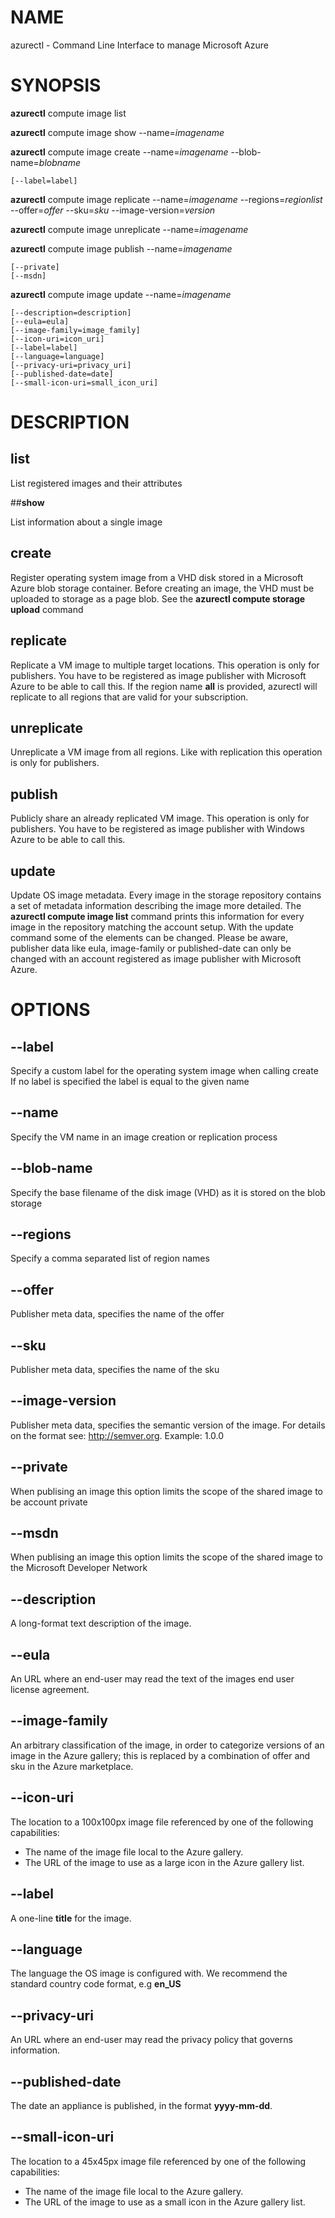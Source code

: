 # NAME

azurectl - Command Line Interface to manage Microsoft Azure

# SYNOPSIS

__azurectl__ compute image list

__azurectl__ compute image show --name=*imagename*

__azurectl__ compute image create --name=*imagename* --blob-name=*blobname*

    [--label=label]

__azurectl__ compute image replicate --name=*imagename* --regions=*regionlist* --offer=*offer* --sku=*sku* --image-version=*version*

__azurectl__ compute image unreplicate --name=*imagename*

__azurectl__ compute image publish --name=*imagename*

    [--private]
    [--msdn]

__azurectl__ compute image update --name=*imagename*

    [--description=description]
    [--eula=eula]
    [--image-family=image_family]
    [--icon-uri=icon_uri]
    [--label=label]
    [--language=language]
    [--privacy-uri=privacy_uri]
    [--published-date=date]
    [--small-icon-uri=small_icon_uri]

# DESCRIPTION

## __list__

List registered images and their attributes

##__show__

List information about a single image

## __create__

Register operating system image from a VHD disk stored in a Microsoft Azure blob storage container. Before creating an image, the VHD must be uploaded to storage as a page blob. See the __azurectl compute storage upload__ command

## __replicate__

Replicate a VM image to multiple target locations. This operation is only for publishers. You have to be registered as image publisher with Microsoft Azure to be able to call this. If the region name __all__ is provided, azurectl will replicate to all regions that are valid for your subscription.

## __unreplicate__

Unreplicate a VM image from all regions. Like with replication this operation is only for publishers.

## __publish__

Publicly share an already replicated VM image. This operation is only for publishers. You have to be registered as image publisher with Windows Azure to be able to call this.

## __update__

Update OS image metadata. Every image in the storage repository contains a set of metadata information describing the image more detailed. The __azurectl compute image list__ command prints this information for every image in the repository matching the account setup. With the update command some of the elements can be changed. Please be aware, publisher data like eula, image-family or published-date can only be changed with an account registered as image publisher with Microsoft Azure.

# OPTIONS

## __--label__

Specify a custom label for the operating system image when calling create If no label is specified the label is equal to the given name

## __--name__

Specify the VM name in an image creation or replication process

## __--blob-name__

Specify the base filename of the disk image (VHD) as it is stored on the blob storage

## __--regions__

Specify a comma separated list of region names

## __--offer__

Publisher meta data, specifies the name of the offer

## __--sku__

Publisher meta data, specifies the name of the sku

## __--image-version__

Publisher meta data, specifies the semantic version of the image. For details on the format see: http://semver.org. Example: 1.0.0

## __--private__

When publising an image this option limits the scope of the shared image to be account private

## __--msdn__

When publising an image this option limits the scope of the shared image to the Microsoft Developer Network

## __--description__

A long-format text description of the image.

## __--eula__

An URL where an end-user may read the text of the images end user license agreement.

## __--image-family__

An arbitrary classification of the image, in order to categorize versions of an image in the Azure gallery; this is replaced by a combination of offer and sku in the Azure marketplace.

## __--icon-uri__

The location to a 100x100px image file referenced by one of the following capabilities:

* The name of the image file local to the Azure gallery.
* The URL of the image to use as a large icon in the Azure gallery list.

## __--label__

A one-line __title__ for the image.

## __--language__

The language the OS image is configured with. We recommend the standard country code format, e.g __en_US__

## __--privacy-uri__

An URL where an end-user may read the privacy policy that governs information.

## __--published-date__

The date an appliance is published, in the format __yyyy-mm-dd__.

## __--small-icon-uri__

The location to a 45x45px image file referenced by one of the following capabilities:

* The name of the image file local to the Azure gallery.
* The URL of the image to use as a small icon in the Azure gallery list.
